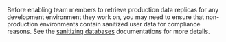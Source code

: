 Before enabling team members to retrieve production data replicas for any development environment they work on, you may need to ensure that non-production environments contain sanitized user data for compliance reasons. 
See the [sanitizing databases](/development/sanitize-db) documentations for more details.
